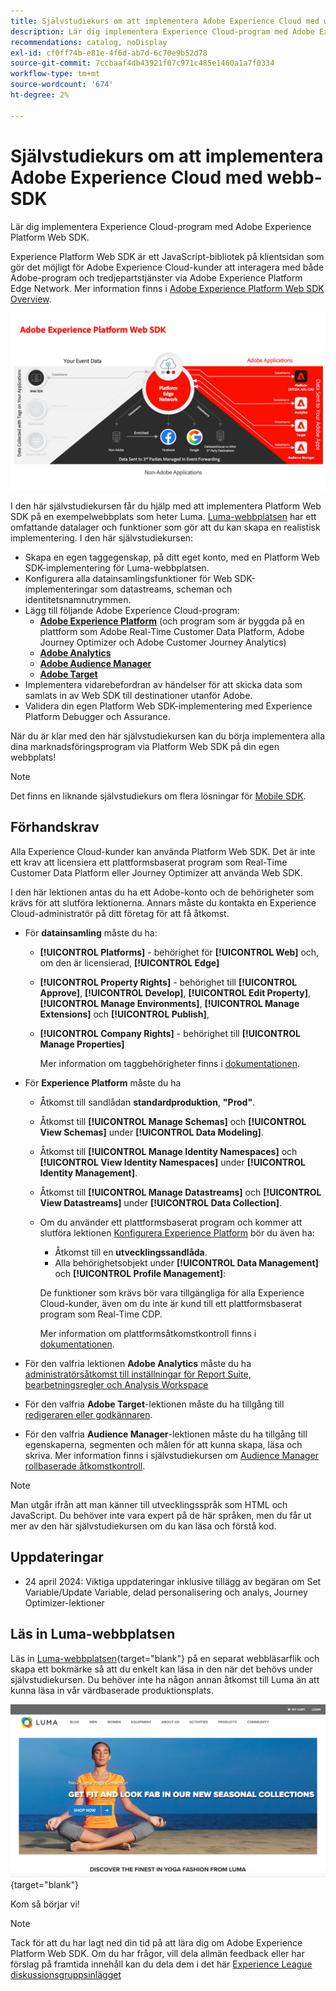 ```yaml
---
title: Självstudiekurs om att implementera Adobe Experience Cloud med webb-SDK
description: Lär dig implementera Experience Cloud-program med Adobe Experience Platform Web SDK.
recommendations: catalog, noDisplay
exl-id: cf0ff74b-e81e-4f6d-ab7d-6c70e9b52d78
source-git-commit: 7ccbaaf4db43921f07c971c485e1460a1a7f0334
workflow-type: tm+mt
source-wordcount: '674'
ht-degree: 2%

---
```


# Självstudiekurs om att implementera Adobe Experience Cloud med webb-SDK

Lär dig implementera Experience Cloud-program med Adobe Experience Platform Web SDK.

Experience Platform Web SDK är ett JavaScript-bibliotek på klientsidan som gör det möjligt för Adobe Experience Cloud-kunder att interagera med både Adobe-program och tredjepartstjänster via Adobe Experience Platform Edge Network. Mer information finns i [Adobe Experience Platform Web SDK Overview](https://experienceleague.adobe.com/en/docs/experience-platform/edge/home).

![Experience Platform Web SDK-arkitektur](assets/dc-websdk.png)

I den här självstudiekursen får du hjälp med att implementera Platform Web SDK på en exempelwebbplats som heter Luma. [Luma-webbplatsen](https://luma.enablementadobe.com/content/luma/us/en.html) har ett omfattande datalager och funktioner som gör att du kan skapa en realistisk implementering. I den här självstudiekursen:

* Skapa en egen taggegenskap, på ditt eget konto, med en Platform Web SDK-implementering för Luma-webbplatsen.
* Konfigurera alla datainsamlingsfunktioner för Web SDK-implementeringar som datastreams, scheman och identitetsnamnutrymmen.
* Lägg till följande Adobe Experience Cloud-program:
   * **[Adobe Experience Platform](setup-experience-platform.md)** (och program som är byggda på en plattform som Adobe Real-Time Customer Data Platform, Adobe Journey Optimizer och Adobe Customer Journey Analytics)
   * **[Adobe Analytics](setup-analytics.md)**
   * **[Adobe Audience Manager](setup-audience-manager.md)**
   * **[Adobe Target](setup-target.md)**
* Implementera vidarebefordran av händelser för att skicka data som samlats in av Web SDK till destinationer utanför Adobe.
* Validera din egen Platform Web SDK-implementering med Experience Platform Debugger och Assurance.

När du är klar med den här självstudiekursen kan du börja implementera alla dina marknadsföringsprogram via Platform Web SDK på din egen webbplats!


>[!NOTE]
>
>Det finns en liknande självstudiekurs om flera lösningar för [Mobile SDK](../tutorial-mobile-sdk/overview.md).

## Förhandskrav

Alla Experience Cloud-kunder kan använda Platform Web SDK. Det är inte ett krav att licensiera ett plattformsbaserat program som Real-Time Customer Data Platform eller Journey Optimizer att använda Web SDK.

I den här lektionen antas du ha ett Adobe-konto och de behörigheter som krävs för att slutföra lektionerna. Annars måste du kontakta en Experience Cloud-administratör på ditt företag för att få åtkomst.

* För **datainsamling** måste du ha:
   * **[!UICONTROL Platforms]** - behörighet för **[!UICONTROL Web]** och, om den är licensierad, **[!UICONTROL Edge]**
   * **[!UICONTROL Property Rights]** - behörighet till **[!UICONTROL Approve]**, **[!UICONTROL Develop]**, **[!UICONTROL Edit Property]**, **[!UICONTROL Manage Environments]**, **[!UICONTROL Manage Extensions]** och **[!UICONTROL Publish]**,
   * **[!UICONTROL Company Rights]** - behörighet till **[!UICONTROL Manage Properties]**

     Mer information om taggbehörigheter finns i [dokumentationen](https://experienceleague.adobe.com/en/docs/experience-platform/tags/admin/user-permissions).

* För **Experience Platform** måste du ha

   * Åtkomst till sandlådan **standardproduktion**, **&quot;Prod&quot;**.
   * Åtkomst till **[!UICONTROL Manage Schemas]** och **[!UICONTROL View Schemas]** under **[!UICONTROL Data Modeling]**.
   * Åtkomst till **[!UICONTROL Manage Identity Namespaces]** och **[!UICONTROL View Identity Namespaces]** under **[!UICONTROL Identity Management]**.
   * Åtkomst till **[!UICONTROL Manage Datastreams]** och **[!UICONTROL View Datastreams]** under **[!UICONTROL Data Collection]**.
   * Om du använder ett plattformsbaserat program och kommer att slutföra lektionen [Konfigurera Experience Platform](setup-experience-platform.md) bör du även ha:
      * Åtkomst till en **utvecklingssandlåda**.
      * Alla behörighetsobjekt under **[!UICONTROL Data Management]** och **[!UICONTROL Profile Management]**:

     De funktioner som krävs bör vara tillgängliga för alla Experience Cloud-kunder, även om du inte är kund till ett plattformsbaserat program som Real-Time CDP.

     Mer information om plattformsåtkomstkontroll finns i [dokumentationen](https://experienceleague.adobe.com/en/docs/experience-platform/access-control/home).

* För den valfria lektionen **Adobe Analytics** måste du ha [administratörsåtkomst till inställningar för Report Suite, bearbetningsregler och Analysis Workspace](https://experienceleague.adobe.com/en/docs/analytics/admin/admin-console/home)

* För den valfria **Adobe Target**-lektionen måste du ha tillgång till [redigeraren eller godkännaren](https://experienceleague.adobe.com/en/docs/target/using/administer/manage-users/enterprise/properties-overview#section_8C425E43E5DD4111BBFC734A2B7ABC80).

* För den valfria **Audience Manager**-lektionen måste du ha tillgång till egenskaperna, segmenten och målen för att kunna skapa, läsa och skriva. Mer information finns i självstudiekursen om [Audience Manager rollbaserade åtkomstkontroll](https://experienceleague.adobe.com/en/docs/audience-manager-learn/tutorials/setup-and-admin/user-management/setting-permissions-with-role-based-access-control).


>[!NOTE]
>
>Man utgår ifrån att man känner till utvecklingsspråk som HTML och JavaScript. Du behöver inte vara expert på de här språken, men du får ut mer av den här självstudiekursen om du kan läsa och förstå kod.

## Uppdateringar

* 24 april 2024: Viktiga uppdateringar inklusive tillägg av begäran om Set Variable/Update Variable, delad personalisering och analys, Journey Optimizer-lektioner

## Läs in Luma-webbplatsen

Läs in [Luma-webbplatsen](https://luma.enablementadobe.com/content/luma/us/en.html){target="blank"} på en separat webbläsarflik och skapa ett bokmärke så att du enkelt kan läsa in den när det behövs under självstudiekursen. Du behöver inte ha någon annan åtkomst till Luma än att kunna läsa in vår värdbaserade produktionsplats.

[![Luma-webbplats](assets/old-overview-luma.png)](https://luma.enablementadobe.com/content/luma/us/en.html){target="blank"}

Kom så börjar vi!

>[!NOTE]
>
>Tack för att du har lagt ned din tid på att lära dig om Adobe Experience Platform Web SDK. Om du har frågor, vill dela allmän feedback eller har förslag på framtida innehåll kan du dela dem i det här [Experience League diskussionsgruppsinlägget](https://experienceleaguecommunities.adobe.com/t5/adobe-experience-platform-data/tutorial-discussion-implement-adobe-experience-cloud-with-web/td-p/444996)
